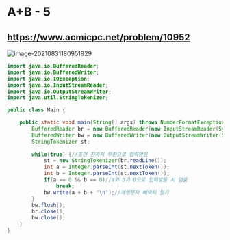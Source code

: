 # A+B - 5

## https://www.acmicpc.net/problem/10952

![image-20210831180951929](https://user-images.githubusercontent.com/60961649/131618699-3ac752c3-93f7-49d4-9647-80c9fc1a1864.png)



```java
import java.io.BufferedReader;
import java.io.BufferedWriter;
import java.io.IOException;
import java.io.InputStreamReader;
import java.io.OutputStreamWriter;
import java.util.StringTokenizer;

public class Main {

	public static void main(String[] args) throws NumberFormatException, IOException {
		BufferedReader br = new BufferedReader(new InputStreamReader(System.in));
		BufferedWriter bw = new BufferedWriter(new OutputStreamWriter(System.out));
		StringTokenizer st;
		
		while(true) {//조건 전까지 무한으로 입력받음
			st = new StringTokenizer(br.readLine());
			int a = Integer.parseInt(st.nextToken());
			int b = Integer.parseInt(st.nextToken());
			if(a == 0 && b == 0)//a와 b가 0으로 입력받을 시 멈춤
				break;
			bw.write(a + b + "\n");//개행문자 빼먹지 말기
		}
		bw.flush();
		br.close();
		bw.close();
	}
}
```
